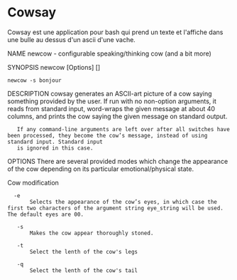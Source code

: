 # Cowsay

Cowsay est une application pour bash qui prend un texte et l'affiche dans une
bulle au dessus d'un ascii d'une vache.

NAME
    newcow - configurable speaking/thinking cow (and a bit more)

SYNOPSIS
    newcow [Options]  [<message>]

    newcow -s bonjour

DESCRIPTION
       cowsay generates an ASCII-art picture of a cow saying something provided by the user. If run with no non-option arguments, it reads from standard input,
       word-wraps the given message at about 40 columns, and prints the cow saying the given message on standard output.

       If any command-line arguments are left over after all switches have been processed, they become the cow’s message, instead of using standard input. Standard input
       is ignored in this case.

OPTIONS
       There are several provided modes which change the appearance of the cow depending on its particular emotional/physical state.

   Cow modification

      -e
           Selects the appearance of the cow’s eyes, in which case the first two characters of the argument string eye_string will be used. The default eyes are 00.

       -s
           Makes the cow appear thoroughly stoned.

       -t 
           Select the lenth of the cow's legs

       -q
           Select the lenth of the cow's tail
